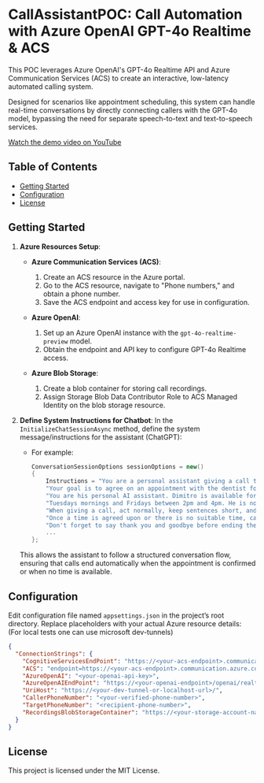 # CallAssistantPOC: Call Automation with Azure OpenAI GPT-4o Realtime & ACS

This POC leverages Azure OpenAI's GPT-4o Realtime API and Azure Communication Services (ACS) to create an interactive, low-latency automated calling system. 

Designed for scenarios like appointment scheduling, this system can handle real-time conversations by directly connecting callers with the GPT-4o model, bypassing the need for separate speech-to-text and text-to-speech services.

[Watch the demo video on YouTube](https://www.youtube.com/watch?v=I8w0Hh9h4oo)

## Table of Contents
- [Getting Started](#getting-started)
- [Configuration](#configuration)
- [License](#license)

## Getting Started

1. **Azure Resources Setup**:
   - **Azure Communication Services (ACS)**:
     1. Create an ACS resource in the Azure portal.
     2. Go to the ACS resource, navigate to "Phone numbers," and obtain a phone number.
     3. Save the ACS endpoint and access key for use in configuration.

   - **Azure OpenAI**:
     1. Set up an Azure OpenAI instance with the `gpt-4o-realtime-preview` model.
     2. Obtain the endpoint and API key to configure GPT-4o Realtime access.
     
   - **Azure Blob Storage**:
     1. Create a blob container for storing call recordings.
     2. Assign Storage Blob Data Contributor Role to ACS Managed Identity on the blob storage resource.

2. **Define System Instructions for Chatbot**:
   In the `InitializeChatSessionAsync` method, define the system message/instructions for the assistant (ChatGPT):
   - For example:
     ```csharp
     ConversationSessionOptions sessionOptions = new()
     {
         Instructions = "You are a personal assistant giving a call to the dentist office. " +
         "Your goal is to agree on an appointment with the dentist for Dimitro Vakulenko. " +
         "You are his personal AI assistant. Dimitro is available for an appointment on " +
         "Tuesdays mornings and Fridays between 2pm and 4pm. He is not available at other times. " +
         "When giving a call, act normally, keep sentences short, and do not output too much info at once. " +
         "Once a time is agreed upon or there is no suitable time, call the 'EndCall' tool to terminate the conversation. " +
         "Don't forget to say thank you and goodbye before ending the call.",
         ...
     };
     ```
   This allows the assistant to follow a structured conversation flow, ensuring that calls end automatically when the appointment is confirmed or when no time is available.

## Configuration

Edit configuration file named `appsettings.json` in the project’s root directory. 
Replace placeholders with your actual Azure resource details:
(For local tests one can use microsoft dev-tunnels)

```json
{
  "ConnectionStrings": {
    "CognitiveServicesEndPoint": "https://<your-acs-endpoint>.communication.azure.com/",
    "ACS": "endpoint=https://<your-acs-endpoint>.communication.azure.com/;accesskey=<your-access-key>",
    "AzureOpenAI": "<your-openai-api-key>",
    "AzureOpenAIEndPoint": "https://<your-openai-endpoint>/openai/realtime?api-version=2024-10-01-preview",
    "UriHost": "https://<your-dev-tunnel-or-localhost-url>/",
    "CallerPhoneNumber": "<your-verified-phone-number>",
    "TargetPhoneNumber": "<recipient-phone-number>",
    "RecordingsBlobStorageContainer": "https://<your-storage-account-name>.blob.core.windows.net/<your-container-name>"
  }
}
```

## License

This project is licensed under the MIT License.
